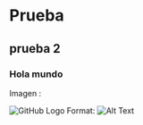 # Prueba

## prueba 2

### Hola mundo

Imagen : 

![GitHub Logo](/images/logo.png)
Format: ![Alt Text](url)
